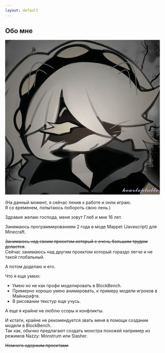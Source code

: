 ```yaml
---
layout: default
---
```


## Обо мне

<img class="profile-picture" src="glebun08.jpg">

(На данный момент, я сейчас ленив к работе и онли играю.  
Я со временем, попытаюсь побороть свою лень.)

Здравия желаю господа, меня зовут Глеб и мне 16 лет.

Занимаюсь программированием 2 года в моде Mappet (Javascript) для Minecraft.

~~Занимаюсь над своим проектом который с очень большим трудом делается~~.  
Сейчас занимаюсь над другим проектом который гораздо легче и не такой глобальный.

А потом доделаю и его.

Что я еще умею:
* Умею но не как профи моделировать в BlockBench.
* Примерно хорошо умею анимировать, к примеру модели игроков в Майнкрафте.
* В рисовании текстур еще учусь.

А еще я крайне не люблю ссоры и конфликты.

И кстати, крайне не рекомендуется звать меня в помощи создании модели в BlockBench.  
Так как, обычно предлагают создать монстра похожей например из режимов Nazzy: Monstrum или Slasher.

~~Немного одержим проектами~~
